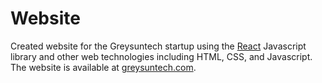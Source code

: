 # Website
Created website for the Greysuntech startup using the [React](https://reactjs.org/) Javascript library and other web technologies including HTML, CSS, and Javascript. The website is available at [greysuntech.com](https://greysuntech.com/).
